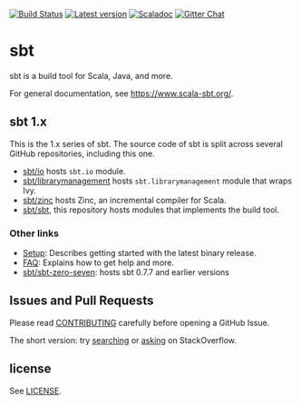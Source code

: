[![Build Status](https://travis-ci.com/sbt/sbt.svg?branch=develop)](https://travis-ci.com/github/sbt/sbt)
[![Latest version](https://img.shields.io/github/tag/sbt/sbt.svg)](https://index.scala-lang.org/sbt/sbt)
[![Scaladoc](https://javadoc.io/badge2/org.scala-sbt/sbt/scaladoc.svg)](https://javadoc.io/doc/org.scala-sbt/sbt)
[![Gitter Chat](https://badges.gitter.im/sbt/sbt.svg)](https://gitter.im/sbt/sbt)

  [sbt/sbt-zero-seven]: https://github.com/sbt/sbt-zero-seven
  [CONTRIBUTING]: CONTRIBUTING.md
  [Setup]: https://www.scala-sbt.org/release/docs/Getting-Started/Setup
  [FAQ]: https://www.scala-sbt.org/release/docs/Faq.html
  [sbt-dev]: https://groups.google.com/d/forum/sbt-dev
  [searching]: https://stackoverflow.com/tags/sbt
  [asking]: https://stackoverflow.com/questions/ask?tags=sbt
  [LICENSE]: LICENSE
  [sbt/io]: https://github.com/sbt/io
  [sbt/librarymanagement]: https://github.com/sbt/librarymanagement
  [sbt/zinc]: https://github.com/sbt/zinc
  [sbt/sbt]: https://github.com/sbt/sbt

sbt
===

sbt is a build tool for Scala, Java, and more.

For general documentation, see https://www.scala-sbt.org/.

sbt 1.x
---------

This is the 1.x series of sbt. The source code of sbt is split across
several GitHub repositories, including this one.

- [sbt/io][sbt/io] hosts `sbt.io` module.
- [sbt/librarymanagement][sbt/librarymanagement] hosts `sbt.librarymanagement` module that wraps Ivy.
- [sbt/zinc][sbt/zinc] hosts Zinc, an incremental compiler for Scala.
- [sbt/sbt][sbt/sbt], this repository hosts modules that implements the build tool.

### Other links

 * [Setup]: Describes getting started with the latest binary release.
 * [FAQ]: Explains how to get help and more.
 * [sbt/sbt-zero-seven]: hosts sbt 0.7.7 and earlier versions

Issues and Pull Requests
------------------------

Please read [CONTRIBUTING] carefully before opening a GitHub Issue.

The short version: try [searching] or [asking] on StackOverflow.

license
-------

See [LICENSE].

